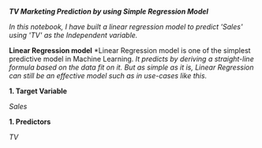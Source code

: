 ***TV Marketing Prediction by using Simple Regression Model***

*In this notebook, I have built a linear regression model to predict 'Sales' using 'TV' as the Independent variable.*

**Linear Regression model**
*Linear Regression model is one of the simplest predictive model in Machine Learning.
*It predicts by deriving a straight-line formula based on the data fit on it. But as simple as it is, Linear Regression can still be an effective model such as in use-cases like this.*

**1. Target Variable**
  
  *Sales*

**1. Predictors**
 
  *TV* 
